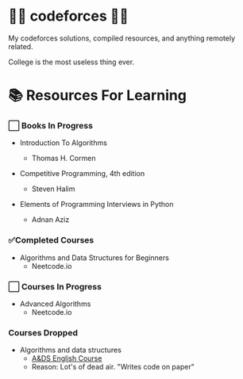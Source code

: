 # 👨‍💻 codeforces 👨‍💻

My codeforces solutions, compiled resources, and anything remotely related.

College is the most useless thing ever.

# 📚 Resources For Learning

### ⬜️ Books In Progress
- Introduction To Algorithms 
    - Thomas H. Cormen

- Competitive Programming, 4th edition
    - Steven Halim

- Elements of Programming Interviews in Python 
    - Adnan Aziz

### ✅Completed Courses
- Algorithms and Data Structures for Beginners
    - Neetcode.io

### ⬜️ Courses In Progress
- Advanced Algorithms
    - Neetcode.io

### Courses Dropped
- Algorithms and data structures
    - [A&DS English Course](https://www.youtube.com/playlist?list=PLrS21S1jm43igE57Ye_edwds_iL7ZOAG4)
    - Reason: Lot's of dead air. "Writes code on paper"
